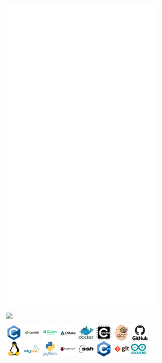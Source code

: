 <!-- Основная статистика -->
<p align="left">
    <img src="https://github.com/rudikrudik/rudikrudik/blob/main/github-metrics.svg"  width="400" alt="Something wrong">
</p>

<!-- Задачи с кодеварс -->
<p align="left" >
    <a href="https://www.codewars.com/users/rudik_rudik/badges/small">
      <img width="400" src="https://www.codewars.com/users/rudik_rudik/badges/small" />
    </a>
</p>

<!-- Иконки -->
<div>
  <img src="https://github.com/devicons/devicon/blob/master/icons/c/c-original.svg" title="C" alt="C" width="40" height="40"/>&nbsp;
  <img src="https://github.com/devicons/devicon/blob/master/icons/centos/centos-original-wordmark.svg" title="CentOS" alt="CentOS" width="40" height="40"/>&nbsp;
  <img src="https://github.com/devicons/devicon/blob/master/icons/clion/clion-plain-wordmark.svg" title="Clion" alt="Clion" width="40" height="40"/>&nbsp;
  <img src="https://github.com/devicons/devicon/blob/master/icons/cmake/cmake-original-wordmark.svg" title="Cmake" alt="Cmake" width="40" height="40"/>&nbsp;
  <img src="https://github.com/devicons/devicon/blob/master/icons/docker/docker-original-wordmark.svg" title="Docker" alt="Docker" width="40" height="40"/>&nbsp;
  <img src="https://github.com/devicons/devicon/blob/master/icons/embeddedc/embeddedc-original-wordmark.svg" title="Emb" alt="Emb" width="40" height="40"/>&nbsp;
  <img src="https://github.com/devicons/devicon/blob/master/icons/gcc/gcc-original.svg"  title="GCC" alt="GCC" width="40" height="40"/>&nbsp;
  <img src="https://github.com/devicons/devicon/blob/master/icons/github/github-original-wordmark.svg" title="Github" alt="Github" width="40" height="40"/>&nbsp;
</div>
<div>
  <img src="https://github.com/devicons/devicon/blob/master/icons/linux/linux-original.svg" title="Linux" alt="Linux" width="40" height="40"/>&nbsp;
  <img src="https://github.com/devicons/devicon/blob/master/icons/mysql/mysql-original-wordmark.svg" title="MySql" alt="MySql" width="40" height="40"/>&nbsp;
  <img src="https://github.com/devicons/devicon/blob/master/icons/python/python-original-wordmark.svg" title="Python"  alt="Python" width="40" height="40"/>&nbsp;
  <img src="https://github.com/devicons/devicon/blob/master/icons/raspberrypi/raspberrypi-original-wordmark.svg" title="RP"  alt="RP" width="40" height="40"/>&nbsp;
  <img src="https://github.com/devicons/devicon/blob/master/icons/ssh/ssh-original-wordmark.svg" title="SSH" alt="SSH" width="40" height="40"/>&nbsp;
  <img src="https://github.com/devicons/devicon/blob/master/icons/cplusplus/cplusplus-original.svg" title="C++" alt="C++" width="40" height="40"/>&nbsp;
  <img src="https://github.com/devicons/devicon/blob/master/icons/git/git-original-wordmark.svg" title="Git" **alt="Git" width="40" height="40"/>
  <img src="https://github.com/devicons/devicon/blob/master/icons/arduino/arduino-original-wordmark.svg" title="Git" **alt="Git" width="40" height="40"/>
</div>

<!--p align="left" >
    <a href="https://www.codewars.com/users/rudik_rudik/badges/small">
      <img width="100" height="20" src="https://komarev.com/ghpvc/?username=rudikrudik&style=plastic&label=Profile+Views: " />
    </a>
</p-->
